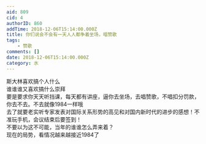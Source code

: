 ```yaml
---
aid: 809
cid: 4
authorID: 860
addTime: 2018-12-06T15:14:00.000Z
title: 你们说会不会有一天人人都争着坐场，唱赞歌
tags:
    - 赞歌
comments: []
date: 2018-12-06T15:14:00.000Z
category: 水
---
```


斯大林喜欢搞个人什么  
谁谁谁又喜欢搞什么崇拜  
要是要求你天天听挡课，每天都有讲座，逼你去坐场，去唱赞歌，不唱扣分罚款，你去不去。不去就像1984一样哦  
去了就要老实听专家发表对国际关系形势的高见和对国内新时代的进步的感想！不准玩手机，会议结束后要签到！  
不要以为这不可能，当年的谁谁怎么弄来着？  
现在的局势，看情况越来越接近1984了
